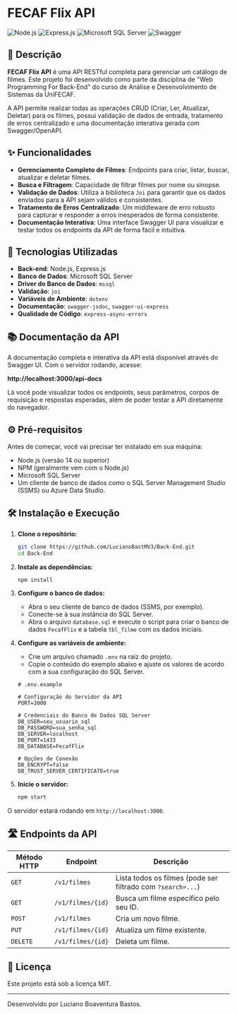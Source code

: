# FECAF Flix API

![Node.js](https://img.shields.io/badge/Node.js-43853D?style=for-the-badge&logo=node.js&logoColor=white)
![Express.js](https://img.shields.io/badge/Express.js-000000?style=for-the-badge&logo=express&logoColor=white)
![Microsoft SQL Server](https://img.shields.io/badge/Microsoft%20SQL%20Server-CC2927?style=for-the-badge&logo=microsoft%20sql%20server&logoColor=white)
![Swagger](https://img.shields.io/badge/Swagger-85EA2D?style=for-the-badge&logo=swagger&logoColor=black)

## 📝 Descrição

**FECAF Flix API** é uma API RESTful completa para gerenciar um catálogo de filmes. Este projeto foi desenvolvido como parte da disciplina de "Web Programming For Back-End" do curso de Análise e Desenvolvimento de Sistemas da UniFECAF.

A API permite realizar todas as operações CRUD (Criar, Ler, Atualizar, Deletar) para os filmes, possui validação de dados de entrada, tratamento de erros centralizado e uma documentação interativa gerada com Swagger/OpenAPI.

## ✨ Funcionalidades

- **Gerenciamento Completo de Filmes**: Endpoints para criar, listar, buscar, atualizar e deletar filmes.
- **Busca e Filtragem**: Capacidade de filtrar filmes por nome ou sinopse.
- **Validação de Dados**: Utiliza a biblioteca `Joi` para garantir que os dados enviados para a API sejam válidos e consistentes.
- **Tratamento de Erros Centralizado**: Um middleware de erro robusto para capturar e responder a erros inesperados de forma consistente.
- **Documentação Interativa**: Uma interface Swagger UI para visualizar e testar todos os endpoints da API de forma fácil e intuitiva.

## 🚀 Tecnologias Utilizadas

- **Back-end**: Node.js, Express.js
- **Banco de Dados**: Microsoft SQL Server
- **Driver do Banco de Dados**: `mssql`
- **Validação**: `joi`
- **Variáveis de Ambiente**: `dotenv`
- **Documentação**: `swagger-jsdoc`, `swagger-ui-express`
- **Qualidade de Código**: `express-async-errors`

## 📚 Documentação da API

A documentação completa e interativa da API está disponível através do Swagger UI. Com o servidor rodando, acesse:

**http://localhost:3000/api-docs**

Lá você pode visualizar todos os endpoints, seus parâmetros, corpos de requisição e respostas esperadas, além de poder testar a API diretamente do navegador.

## ⚙️ Pré-requisitos

Antes de começar, você vai precisar ter instalado em sua máquina:
- Node.js (versão 14 ou superior)
- NPM (geralmente vem com o Node.js)
- Microsoft SQL Server
- Um cliente de banco de dados como o SQL Server Management Studio (SSMS) ou Azure Data Studio.

## 🛠️ Instalação e Execução

1.  **Clone o repositório:**
    ```bash
    git clone https://github.com/LucianoBastMV3/Back-End.git
    cd Back-End
    ```

2.  **Instale as dependências:**
    ```bash
    npm install
    ```

3.  **Configure o banco de dados:**
    - Abra o seu cliente de banco de dados (SSMS, por exemplo).
    - Conecte-se à sua instância do SQL Server.
    - Abra o arquivo `database.sql` e execute o script para criar o banco de dados `FecafFlix` e a tabela `tbl_filme` com os dados iniciais.

4.  **Configure as variáveis de ambiente:**
    - Crie um arquivo chamado `.env` na raiz do projeto.
    - Copie o conteúdo do exemplo abaixo e ajuste os valores de acordo com a sua configuração do SQL Server.

    ```env
    # .env.example

    # Configuração do Servidor da API
    PORT=3000

    # Credenciais do Banco de Dados SQL Server
    DB_USER=seu_usuario_sql
    DB_PASSWORD=sua_senha_sql
    DB_SERVER=localhost
    DB_PORT=1433
    DB_DATABASE=FecafFlix

    # Opções de Conexão
    DB_ENCRYPT=false
    DB_TRUST_SERVER_CERTIFICATE=true
    ```

5.  **Inicie o servidor:**
    ```bash
    npm start
    ```

O servidor estará rodando em `http://localhost:3000`.

## 🛣️ Endpoints da API

| Método HTTP | Endpoint                 | Descrição                                         |
|-------------|--------------------------|---------------------------------------------------|
| `GET`       | `/v1/filmes`             | Lista todos os filmes (pode ser filtrado com `?search=...`) |
| `GET`       | `/v1/filmes/{id}`        | Busca um filme específico pelo seu ID.            |
| `POST`      | `/v1/filmes`             | Cria um novo filme.                               |
| `PUT`       | `/v1/filmes/{id}`        | Atualiza um filme existente.                      |
| `DELETE`    | `/v1/filmes/{id}`        | Deleta um filme.                                  |

## 📄 Licença

Este projeto está sob a licença MIT.

---

Desenvolvido por Luciano Boaventura Bastos.